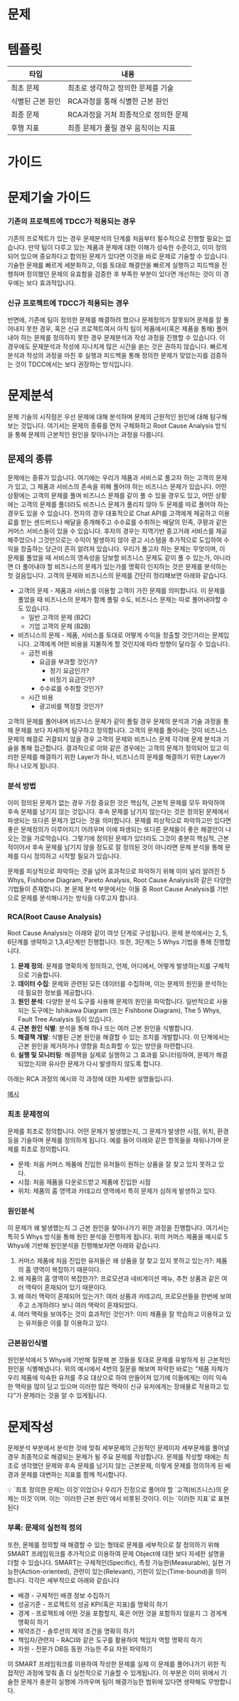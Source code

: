# 문제

# 템플릿

| **타입** | **내용** |
| --- | --- |
| 최초 문제 | 최초로 생각하고 정의한 문제를 기술 |
| 식별된 근본 원인 | RCA과정을 통해 식별한 근본 원인 |
| 최종 문제 | RCA과정을 거쳐 최종적으로 정의한 문제 |
| 후행 지표 | 최종 문제가 풀릴 경우 움직이는 지표 |

# 가이드

# 문제기술 가이드

### 기존의 프로젝트에 TDCC가 적용되는 경우

기존의 프로젝트가 있는 경우 문제분석의 단계를 처음부터 필수적으로 진행할 필요는 없습니다. 만약 팀이 다루고 있는 제품과 문제에 대한 이해가 성숙한 수준이고, 이미 정의되어 있으며 중요하다고 합의된 문제가 있다면 이것을 바로 문제로 기술할 수 있습니다. 기술한 문제를 빠르게 세분화하고, 이를 토대로 해결안을 빠르게 실행하고 피드백을 진행하며 정의했던 문제의 유효함을 검증한 후 부족한 부분이 있다면 개선하는 것이 이 경우에는 보다 효과적입니다.

### 신규 프로젝트에 TDCC가 적용되는 경우

반면에, 기존에 팀이 정의한 문제를 해결하려 했으나 문제정의가 잘못되어 문제를 잘 풀어내지 못한 경우, 혹은 신규 프로젝트여서 아직 팀이 제품에서(혹은 제품을 통해) 풀어내야 하는 문제를 정의하지 못한 경우 문제분석과 작성 과정을 진행할 수 있습니다. 이 경우에도 문제분석과 작성에 지나치게 많은 시간을 쏟는 것은 권하지 않습니다. 빠르게 분석과 작성의 과정을 마친 후 실행과 피드백을 통해 정의한 문제가 맞았는지를 검증하는 것이 TDCC에서는 보다 권장하는 방식입니다.

# 문제분석

문제 기술의 시작점은 우선 문제에 대해 분석하며 문제의 근원적인 원인에 대해 탐구해보는 것입니다. 여기서는 문제의 종류를 먼저 구체화하고 Root Cause Analysis 방식을 통해 문제의 근본적인 원인을 찾아나가는 과정을 다룹니다.

## 문제의 종류

문제에는 종류가 있습니다. 여기에는 우리가 제품과 서비스로 풀고자 하는 고객의 문제가 있고, 그 제품과 서비스의 존속을 위해 풀어야 하는 비즈니스 문제가 있습니다. 어떤 상황에는 고객의 문제를 풀며 비즈니스 문제를 같이 풀 수 있을 경우도 있고, 어떤 상황에는 고객의 문제를 풀더라도 비즈니스 문제가 풀리지 않아 두 문제를 따로 풀어야 하는 경우도 있을 수 있습니다. 전자의 경우 대표적으로 Chat API를 고객에게 제공하고 이용료를 받는 센드버드나 배달을 중개해주고 수수료를 수취하는 배달의 민족, 쿠팡과 같은 커머스 서비스들이 있을 수 있습니다. 후자의 경우는 지역기반 중고거래 서비스를 제공해주었으나 그것만으로는 수익이 발생하지 않아 광고 시스템을 추가적으로 도입하여 수익을 창출하는 당근이 흔히 알려져 있습니다. 우리가 풀고자 하는 문제는 무엇이며, 이 문제를 풀었을 때 서비스의 영속성을 담보할 비즈니스 문제도 같이 풀 수 있는가, 아니라면 더 풀어내야 할 비즈니스의 문제가 있는가를 명확히 인지하는 것은 문제를 분석하는 첫 걸음입니다. 고객의 문제와 비즈니스의 문제를 간단히 정리해보면 아래와 같습니다.

- 고객의 문제 - 제품과 서비스를 이용할 고객이 가진 문제를 의미합니다. 이 문제를 풀었을 때 비즈니스의 문제가 함께 풀릴 수도, 비즈니스 문제는 따로 풀어내야할 수도 있습니다.
    - 일반 고객의 문제 (B2C)
    - 기업 고객의 문제 (B2B)
- 비즈니스의 문제 - 제품, 서비스를 토대로 어떻게 수익을 창출할 것인가라는 문제입니다. 고객에게 어떤 비용을 지불하게 할 것인지에 따라 방향이 달라질 수 있습니다.
    - 금전 비용
        - 요금을 부과할 것인가?
            - 정기 요금인가?
            - 비정기 요금인가?
        - 수수료를 수취할 것인가?
    - 시간 비용
        - 광고비를 책정할 것인가?

고객의 문제를 풀어내며 비즈니스 문제가 같이 풀릴 경우 문제의 분석과 기술 과정을 통해 문제를 보다 자세하게 탐구하고 정의합니다. 고객의 문제를 풀어내는 것이 비즈니스 문제의 해결로 귀결되지 않을 경우 고객의 문제와 비즈니스 문제 각각에 문제 분석과 기술을 통해 접근합니다. 결과적으로 이와 같은 경우에는 고객의 문제가 정의되어 있고 이러한 문제를 해결하기 위한 Layer가 하나, 비즈니스의 문제를 해결하기 위한 Layer가 하나 나오게 됩니다.

### 분석 방법

이미 정의된 문제가 없는 경우 가장 중요한 것은 핵심적, 근본적 문제를 모두 파악하여 후속 문제를 남기지 않는 것입니다. 후속 문제를 남기지 않는다는 것은 정의된 문제에서 파생되는 또다른 문제가 없다는 것을 의미합니다. 문제를 피상적으로 파악하고만 있다면 좋은 문제정의가 이루어지기 어려우며 이에 파생되는 또다른 문제들이 좋은 해결안이 나오는 것을 가로막습니다. 그렇기에 정의된 문제가 있더라도 그것이 충분히 핵심적, 근본적이어서 후속 문제를 남기지 않을 정도로 잘 정의된 것이 아니라면 문제 분석을 통해 문제를 다시 정의하고 시작할 필요가 있습니다.

문제를 피상적으로 파악하는 것을 넘어 효과적으로 파악하기 위해 이미 널리 알려진 5 Whys, Fishbone Diagram, Pareto Analysis, Root Cause Analysis와 같은 다양한 기법들이 존재합니다. 본 문제 분석 부분에서는 이들 중 Root Cause Analysis를 기반으로 문제를 분석해나가는 방식을 다루고자 합니다.

### RCA(Root Cause Analysis)

Root Cause Analysis는 아래와 같이 여섯 단계로 구성됩니다. 문제 분석에서는 2, 5, 6단계를 생략하고 1,3,4단계만 진행합니다. 또한, 3단계는 5 Whys 기법을 통해 진행합니다.

1. **문제 정의**: 문제를 명확하게 정의하고, 언제, 어디에서, 어떻게 발생하는지를 구체적으로 기술합니다.
2. **데이터 수집**: 문제와 관련된 모든 데이터를 수집하며, 이는 문제의 원인을 분석하는 데 필요한 정보를 제공합니다.
3. **원인 분석**: 다양한 분석 도구를 사용해 문제의 원인을 파악합니다. 일반적으로 사용되는 도구에는 Ishikawa Diagram (또는 Fishbone Diagram), The 5 Whys, Fault Tree Analysis 등이 있습니다.
4. **근본 원인 식별**: 분석을 통해 하나 또는 여러 근본 원인을 식별합니다.
5. **해결책 개발**: 식별된 근본 원인을 해결할 수 있는 조치를 개발합니다. 이 단계에서는 근본 원인을 제거하거나 영향을 최소화할 수 있는 방안을 마련합니다.
6. **실행 및 모니터링**: 해결책을 실제로 실행하고 그 효과를 모니터링하여, 문제가 해결되었는지와 유사한 문제가 다시 발생하지 않도록 합니다.

아래는 RCA 과정의 예시와 각 과정에 대한 자세한 설명들입니다.

[예시](%E1%84%86%E1%85%AE%E1%86%AB%E1%84%8C%E1%85%A6%20a698ddd60b714902baacf08cd3bb5405/%E1%84%8B%E1%85%A8%E1%84%89%E1%85%B5%2094e1c20e593243938df2a46754469ae0.csv)

### 최초 문제정의

문제를 최초로 정의합니다. 어떤 문제가 발생했는지, 그 문제가 발생한 시점, 위치, 환경 등을 기술하며 문제를 정의하게 됩니다. 예를 들어 아래와 같은 항목들을 채워나가며 문제를 최초로 정의합니다.

- 문제: 처음 커머스 제품에 진입한 유저들이 원하는 상품을 잘 찾고 있지 못하고 있다.
- 시점: 처음 제품을 다운로드받고 제품에 진입한 시점
- 위치: 제품의 홈 영역과 카테고리 영역에서 특히 문제가 심하게 발생하고 있다.

### 원인분석

이 문제가 왜 발생했는지 그 근본 원인을 찾아나가기 위한 과정을 진행합니다. 여기서는 특히 5 Whys 방식을 통해 원인 분석을 진행하게 됩니다. 위의 커머스 제품을 예시로 5 Whys에 기반해 원인분석을 진행해보자면 아래와 같습니다.

1. 커머스 제품에 처음 진입한 유저들은 왜 상품을 잘 찾고 있지 못하고 있는가?: 제품의 홈 영역이 복잡하기 때문이다.
2. 왜 제품의 홈 영역이 복잡한가?: 프로모션과 네비게이션 메뉴, 추천 상품과 같은 여러 맥락이 혼재되어 있기 때문이다.
3. 왜 여러 맥락이 혼재되어 있는가?: 여러 상품과 카테고리, 프로모션들을 한번에 보여주고 소개하려다 보니 여러 맥락이 혼재되었다.
4. 여러 맥락을 보여주는 것이 효과적인 것인가?: 이미 제품을 잘 학습하고 이용하고 있는 유저들은 이를 잘 이용하고 있다.

### 근본원인식별

원인분석에서 5 Whys에 기반해 질문해 본 것들을 토대로 문제를 유발하게 된 근본적인 원인을 식별해냅니다. 위의 예시에서 4번의 질문을 해보며 파악한 바로는 “제품 자체가 우리 제품에 익숙한 유저를 주요 대상으로 하여 만들어져 있기에 이들에게는 이미 익숙한 맥락을 많이 담고 있으며 이러한 많은 맥락이 신규 유저에게는 장애물로 작용하고 있다”가 문제라는 것을 알 수 있게됩니다.

# 문제작성

문제분석 부분에서 분석한 것에 맞춰 세부문제의 근원적인 문제이자 세부문제를 풀어낼 경우 최종적으로 해결되는 문제가 될 주요 문제를 작성합니다. 문제를 작성할 때에는 최초로 생각했던 문제와 후속 문제를 남기지 않는 근본문제, 이렇게 문제를 정의하게 된 배경과 문제를 대변하는 지표를 함께 적시합니다.

<aside>
💡 `최초 정의한 문제는 이것`이었으나 우리가 진정으로 풀어야 할 `고객(비즈니스)의 문제는 이것`이며. 이는 `이러한 근본 원인`에서 비롯된 것이다. 이는 `이러한 지표`로 표현된다

</aside>

### 부록: 문제의 실천적 정의

또한, 문제를 정의할 때 해결할 수 있는 형태로 문제를 세부적으로 잘 정의하기 위해 SMART 프레임워크를 추가적으로 이용하여 문제 Object에 대한 보다 자세한 설명을 더할 수 있습니다. SMART는 구체적인(Specific), 측정 가능한(Measurable), 실현 가능한(Action-oriented), 관련이 있는(Relevant), 기한이 있는(Time-bound)을 의미합니다. 각각은 세부적으로 아래와 같습니다

- 배경 - 구체적인 배경 정보 수집하기
- 성공기준 - 프로젝트의 성공 KPI(혹은 지표)를 명확히 하기
- 경계 - 프로젝트에 어떤 것을 포함할지, 혹은 어떤 것을 포함하지 않을지 그 경게계 명확히 하기
- 제약조건 - 솔루션의 제약 조건을 명확히 하기
- 책임자/관련자 - RACI와 같은 도구를 활용하여 책임자 역할 명확히 하기
- 자원 - 전문가 DB등 동원 가능한 주요 자원 파악하기

이 SMART 프레임워크를 이용하여 작성한 문제를 실제 이 문제를 풀어나가기 위한 직접적인 과정에 맞춰 좀 더 실천적으로 기술할 수 있게됩니다. 이 부분은 이미 위에서 기술한 문제가 충분히 실행에 가까우며 팀이 해결가능한 범위에 있다면 생략해도 무방합니다.